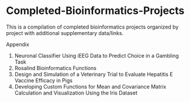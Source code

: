 # Completed-Bioinformatics-Projects
This is a compilation of completed bioinformatics projects organized by project with additional supplementary data/links.

Appendix

1. Neuronal Classifier Using iEEG Data to Predict Choice in a Gambling Task
2. Rosalind Bioinformatics Functions
3. Design and Simulation of a Veterinary Trial to Evaluate Hepatitis E Vaccine Efficacy in Pigs
4. Developing Custom Functions for Mean and Covariance Matrix Calculation and Visualization Using the Iris Dataset
